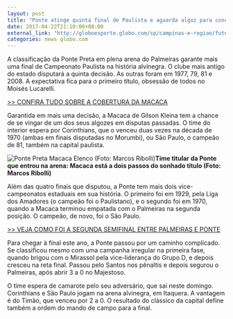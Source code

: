 ```yaml
---
layout: post
title: "Ponte atinge quinta final de Paulista e aguarda algoz para concretizar sonho"
date: 2017-04-22T21:10:00+00:00
external_link: "http://globoesporte.globo.com/sp/campinas-e-regiao/futebol/times/ponte-preta/noticia/2017/04/ponte-atinge-quinta-final-de-paulista-e-aguarda-algoz-para-concretizar-sonho.html"
categories: news globo.com
---
```

A classificação da Ponte Preta em plena arena do Palmeiras garante mais uma final de Campeonato Paulista na história alvinegra. O clube mais antigo do estado disputará a quinta decisão. As outras foram em 1977, 79, 81 e 2008. A expectativa fica para o primeiro título, obsessão de todos no Moisés Lucarelli.

[\>\> CONFIRA TUDO SOBRE A COBERTURA DA MACACA](http://globoesporte.globo.com/sp/campinas-e-regiao/futebol/times/ponte-preta/)

Garantida em mais uma decisão, a Macaca de Gilson Kleina tem a chance de se vingar de um dos seus algozes em disputas passadas. O time do interior espera por Corinthians, que o venceu duas vezes na década de 1970 (ambas em finais disputadas no Morumbi), ou São Paulo, o campeão de 81, também na capital paulista.

 ![Ponte Preta Macaca Elenco (Foto: Marcos Ribolli)](http://s2.glbimg.com/GinqoL2Z63YmjQJqdRdxCs--7e4=/0x243:2000x1287/690x360/s.glbimg.com/es/ge/f/original/2017/04/22/ponte.jpg "Ponte Preta Macaca Elenco (Foto: Marcos Ribolli)")**Time titular da Ponte que entrou na arena: Macaca está a dois passos do sonhado título (Foto: Marcos Ribolli)**

Além das quatro finais que disputou, a Ponte tem mais dois vice-campeonatos estaduais em sua história. O primeiro foi em 1929, pela Liga dos Amadores (o campeão foi o Paulistano), e o segundo foi em 1970, quando a Macaca terminou empatada com o Palmeiras na segunda posição. O campeão, de novo, foi o São Paulo.

[\>\> VEJA COMO FOI A SEGUNDA SEMIFINAL ENTRE PALMEIRAS E PONTE](http://globoesporte.globo.com/sp/futebol/campeonato-paulista/jogo/22-04-2017/palmeiras-ponte-preta/)

Para chegar à final este ano, a Ponte passou por um caminho complicado. Se classificou mesmo com uma campanha irregular na primeira fase, quando brigou com o Mirassol pela vice-liderança do Grupo D, e depois cresceu na reta final. Passou pelo Santos nos pênaltis e depois segurou o Palmeiras, após abrir 3 a 0 no Majestoso.

O time espera de camarote pelo seu adversário, que sai neste domingo. Corinthians e São Paulo jogam na arena alvinegra, em Itaquera. A vantagem é do Timão, que venceu por 2 a 0. O resultado do clássico da capital define também a ordem do mando de campo para a final.


